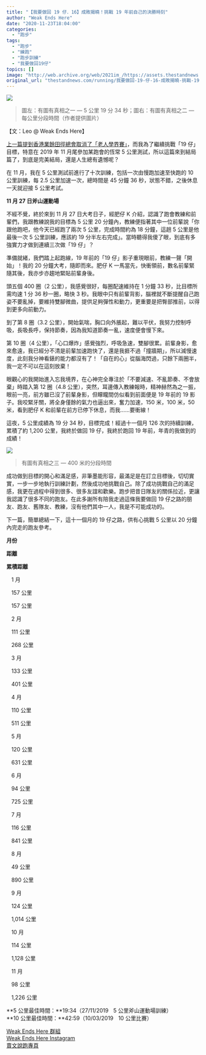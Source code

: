 ```yaml
---
title: "【我要做回 19 仔．16】成敗揭曉！挑戰 19 年前自己的決勝時刻"
author: "Weak Ends Here"
date: "2020-11-23T18:04:00"
categories:
  - "跑步"
tags:
  - "跑步"
  - "練跑"
  - "跑步訓練"
  - "我要做回19仔"
topics: []
image: "http://web.archive.org/web/2021im_/https://assets.thestandnews.com/media/photos/1_E9zrB_IaISc6m.png"
original_url: "thestandnews.com/running/我要做回-19-仔-16-成敗揭曉-挑戰-19-年前自己的決勝時刻"
---
```

![](http://web.archive.org/web/2021im_/https://assets.thestandnews.com/media/photos/1_E9zrB_IaISc6m.png)

> 圖左：有圖有真相之一 — 5 公里 19 分 34 秒；圖右：有圖有真相之二 — 每公里分段時間（作者提供圖片）

【文：Leo @ Weak Ends Here】

[上一篇提到香港業餘田徑總會取消了「老人學界賽」](../../running/%E6%88%91%E8%A6%81%E5%81%9A%E5%9B%9E-19-%E4%BB%94-15-%E6%B2%92%E6%9C%89%E6%AF%94%E8%B3%BD-%E6%88%B0%E5%8B%9D-%E5%BF%83%E5%8F%A3%E7%88%86%E7%82%B8-%E5%8F%88%E5%A6%82%E4%BD%95/)，而我為了繼續挑戰「19 仔」目標，特意在 2019 年 11 月尾參加某跑會的恆常 5 公里測試，所以這篇來到結局篇了，到底是完美結局，還是人生總有遺憾呢？

在 11 月，我在 5 公里測試前進行了十次訓練，包括一次由慢跑加速至快跑的 10 公里訓練，每 2.5 公里加速一次，總時間是 45 分鐘 36 秒，狀態不錯，之後休息一天就迎接 5 公里考試。

**11 月 27 日斧山運動場**

不經不覺，終於來到 11 月 27 日大考日子，經肥仔 K 介紹，認識了跑會教練和前輩們，我跟教練說我的目標為 5 公里 20 分鐘內，教練便指著其中一位前輩說「你跟他跑吧，他今天已經跑了兩次 5 公里，完成時間約為 18 分鐘，這趟 5 公里是他最後一次 5 公里訓練，應該約 19 分半左右完成」。當時聽得我傻了眼，到底有多強實力才做到連續三次做「19 仔」？

準備就緒，我們踏上起跑線，19 年前的「19 仔」影子重現眼前，教練一聲「開始」！我的 20 分鐘大考，隨即而來。肥仔 K 一馬當先，快衝領前，數名前輩緊隨其後，我亦步亦趨地緊貼前輩身後。

頭五個 400 圈（2 公里），我感覺很好，每圈配速維持在 1 分鐘 33 秒，比目標所需均速 1 分 36 秒一圈，略快 3 秒。我眼中只有前輩背影，腦裡就不斷提醒自己跑姿不要亂掉，要維持雙腳微曲，提供足夠彈性和動力，更重要是把臀部推前，以得到更多向前動力。

到了第 8 圈（3.2 公里），開始氣喘，胸口向外脹起，難以平伏，我努力控制呼吸，長吸長呼，保持節奏，因為我知道節奏一亂，速度便會慢下來。

第 10 圈（4 公里），「心口爆炸」感覺強烈，呼吸急速，雙腳很累。前輩身影，愈來愈遠，我已經分不清是前輩加速跑快了，還是我捱不過「撞牆期」，所以減慢速度，此刻我分神看錶的能力都沒有了！「自在的心」從腦海閃過，只餘下兩圈半，我一定不可以在這刻放棄！

眼觀心的我開始進入忘我境界，在心神完全專注於「不要減速、不亂節奏、不會放棄」時踏入第 12 圈（4.8 公里），突然，耳邊傳入教練報時，精神赫然為之一振，眼前一亮，前方雖已沒了前輩身影，但矇矓間仿似看到前面便是 19 年前的 19 影子。我咬緊牙關，將全身僅餘的氣力也逼出來，奮力加速，150 米，100 米，50 米，看到肥仔 K 和前輩在前方已停下休息，而我……要衝線！

這夜，5 公里成績為 19 分 34 秒，目標完成！經過十一個月 126 次的持續訓練，累積了約 1,200 公里，我終於做回 19 仔，我終於跑回 19 年前，年青的我做到的成績！

![](http://web.archive.org/web/2021im_/https://assets.thestandnews.com/media/photos/3_9X3Ws_WuQXuL6.jpg)
> 有圖有真相之三 — 400 米的分段時間

成功做到目標的開心和滿足感，非筆墨能形容，最滿足是在訂立目標後，切切實實，一步一步地執行訓練計劃，然後成功地挑戰自己。除了成功挑戰自己的滿足感，我更在過程中得到很多、很多友誼和歡樂。跑步把昔日隊友的關係拉近，更讓我認識了很多不同的跑友。在此多謝所有陪我走過這條我要做回 19 仔之路的朋友、跑友、舊隊友、教練，沒有他們其中一人，我是不可能成功的。

下一篇，簡單總結一下，這十一個月的 19 仔之路，供有心挑戰 5 公里以 20 分鐘內完走的跑友參考。

**月份**

**距離**

**累積距離**

ㅤ1 月ㅤ

ㅤ157 公里ㅤ

ㅤ157 公里ㅤ

ㅤ2 月ㅤ

ㅤ111 公里ㅤ

ㅤ268 公里ㅤ

ㅤ3 月ㅤ

ㅤ133 公里ㅤ

ㅤ401 公里ㅤ

ㅤ4 月ㅤ

ㅤ110 公里ㅤ

ㅤ511 公里ㅤ

ㅤ5 月ㅤ

ㅤ120 公里ㅤ

ㅤ631 公里ㅤ

ㅤ6 月ㅤ

ㅤ94 公里ㅤ

ㅤ725 公里ㅤ

ㅤ7 月ㅤ

ㅤ116 公里ㅤ

ㅤ841 公里ㅤ

ㅤ8 月ㅤ

ㅤ49 公里ㅤ

ㅤ890 公里ㅤ

ㅤ9 月ㅤ

ㅤ124 公里ㅤ

ㅤ1,014 公里ㅤ

ㅤ10 月ㅤ

ㅤ114 公里ㅤ

ㅤ1,128 公里ㅤ

ㅤ11 月ㅤ

ㅤ98 公里ㅤ

ㅤ1,226 公里ㅤ

**5 公里最佳時間：**19:34（27/11/2019ㅤ5 公里斧山運動場訓練）  
**10 公里最佳時間：**42:59（10/03/2019ㅤ10 公里比賽）

[Weak Ends Here 群組](http://web.archive.org/web/20210710103137/https://www.facebook.com/groups/498772610150499/)  
[Weak Ends Here Instagram](http://web.archive.org/web/20210710103137/https://www.instagram.com/weak.ends.here/)  
[賣文說跑專頁](http://web.archive.org/web/20210710103137/https://www.facebook.com/1841803306084163/)